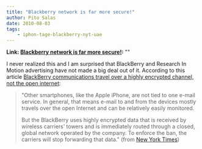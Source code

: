 ```yaml
---
title: "Blackberry network is far more secure!"
author: Pito Salas
date: 2010-08-03
tags:
    - iphon-tage-blackberry-nyt-uae
---
```


**Link: [Blackberry network is far more secure!](None):** ""

I never realized this and I am surprised that BlackBerry and Research In
Motion advertising have not made a big deal out of it. According to this
article [BlackBerry communications travel over a highly encrypted channel, not
the open
internet](<http://www.nytimes.com/2010/08/02/business/global/02berry.html>):

> "Other smartphones, like the Apple iPhone, are not tied to one e-mail
> service. In general, that means e-mail to and from the devices mostly
> travels over the open Internet and can be relatively easily monitored.
>
> But the BlackBerry uses highly encrypted data that is received by wireless
> carriers’ towers and is immediately routed through a closed, global network
> operated by the company. To enforce the ban, the carriers will stop
> forwarding that data." (from [New York
> Times](<http://www.nytimes.com/2010/08/02/business/global/02berry.html?_r=1>))


